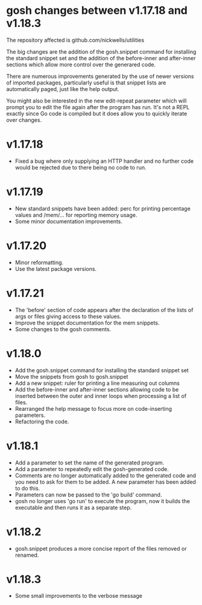 # gosh changes between v1.17.18 and v1.18.3

The repository affected is github.com/nickwells/utilities

The big changes are the addition of the gosh.snippet command for installing
the standard snippet set and the addition of the before-inner and after-inner
sections which allow more control over the generared code.

There are numerous improvements generated by the use of newer versions of
imported packages, particularly useful is that snippet lists are
automatically paged, just like the help output.

You might also be interested in the new edit-repeat parameter which will
prompt you to edit the file again after the program has run. It's not a REPL
exactly since Go code is compiled but it does allow you to quickly iterate
over changes.

# v1.17.18

- Fixed a bug where only supplying an HTTP handler and no further code would
  be rejected due to there being no code to run.

# v1.17.19

- New standard snippets have been added: perc for printing percentage values
  and /mem/... for reporting memory usage.
- Some minor documentation improvements.

# v1.17.20

- Minor reformatting.
- Use the latest package versions.

# v1.17.21

- The 'before' section of code appears after the declaration of the lists of
  args or files giving access to these values.
- Improve the snippet documentation for the mem snippets.
- Some changes to the gosh comments.

# v1.18.0

- Add the gosh.snippet command for installing the standard snippet set
- Move the snippets from gosh to gosh.snippet
- Add a new snippet: ruler for printing a line measuring out columns
- Add the before-inner and after-inner sections allowing code to be inserted
  between the outer and inner loops when processing a list of files.
- Rearranged the help message to focus more on code-inserting parameters.
- Refactoring the code.

# v1.18.1

- Add a parameter to set the name of the generated program.
- Add a parameter to repeatedly edit the gosh-generated code.
- Comments are no longer automatically added to the generated code and you
  need to ask for them to be added. A new parameter has been added to do
  this.
- Parameters can now be passed to the 'go build' command.
- gosh no longer uses 'go run' to execute the program, now it builds the
  executable and then runs it as a separate step.


# v1.18.2

- gosh.snippet produces a more concise report of the files removed or
  renamed.
  
# v1.18.3

- Some small improvements to the verbose message
